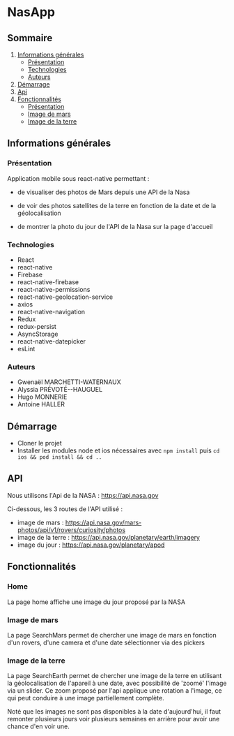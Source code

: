 # NasApp

## Sommaire
1. [Informations générales](#informations-générales)
    - [Présentation](#présentation)
    - [Technologies](#technologies)
    - [Auteurs](#auteurs)
2. [Démarrage](#démarrage)
3. [Api](#api)
3. [Fonctionnalités](#fonctionnalités)
    - [Présentation](#présentation)
    - [Image de mars](#image-de-mars)
    - [Image de la terre](#image-de-la-terre)
    
    
## Informations générales

### Présentation
Application mobile sous react-native permettant :
- de visualiser des photos de Mars depuis une API de la Nasa

- de voir des photos satellites de la terre en fonction de la date 
et de la géolocalisation

- de montrer la photo du jour de l'API de la Nasa sur la page d'accueil

### Technologies

- React
- react-native
- Firebase
- react-native-firebase
- react-native-permissions
- react-native-geolocation-service
- axios
- react-native-navigation
- Redux
- redux-persist
- AsyncStorage
- react-native-datepicker
- esLint

### Auteurs

- Gwenaël MARCHETTI-WATERNAUX
- Alyssia PRÉVOTÉ--HAUGUEL
- Hugo MONNERIE
- Antoine HALLER

## Démarrage

- Cloner le projet 
- Installer les modules node et ios nécessaires avec `npm install` puis `cd ios && pod install && cd ..`

## API

Nous utilisons l'Api de la NASA : https://api.nasa.gov

Ci-dessous, les 3 routes de l'API utilisé :
- image de mars : https://api.nasa.gov/mars-photos/api/v1/rovers/curiosity/photos
- image de la terre : https://api.nasa.gov/planetary/earth/imagery
- image du jour : https://api.nasa.gov/planetary/apod

## Fonctionnalités

### Home
La page home affiche une image du jour proposé par la NASA

### Image de mars
La page SearchMars permet de chercher une image de mars
en fonction d'un rovers, d'une camera et d'une date sélectionner via des 
pickers

### Image de la terre
La page SearchEarth permet de chercher une image de la terre en utilisant 
la géolocalisation de l'apareil à une date, avec possibilité de 'zoomé' l'image
via un slider. Ce zoom proposé par l'api applique une rotation a l'image, ce
qui peut conduire à une image partiellement complète.

Noté que les images ne sont pas disponibles à la date d'aujourd'hui, 
il faut remonter plusieurs jours voir plusieurs semaines en arrière pour 
avoir une chance d'en voir une.



